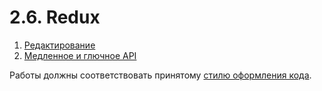 # 2.6. Redux

1. [Редактирование](editing)
2. [Медленное и глючное API](api)
<!-- 3. [Authentication](authentication) -->

Работы должны соответствовать принятому [стилю оформления кода](https://github.com/netology-code/codestyle).